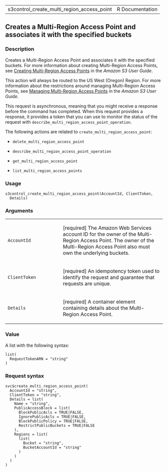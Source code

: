 <table style="width: 100%;">
<tbody>
<tr class="odd">
<td>s3control_create_multi_region_access_point</td>
<td style="text-align: right;">R Documentation</td>
</tr>
</tbody>
</table>

## Creates a Multi-Region Access Point and associates it with the specified buckets

### Description

Creates a Multi-Region Access Point and associates it with the specified
buckets. For more information about creating Multi-Region Access Points,
see [Creating Multi-Region Access
Points](https://docs.aws.amazon.com/AmazonS3/latest/userguide/CreatingMultiRegionAccessPoints.html)
in the *Amazon S3 User Guide*.

This action will always be routed to the US West (Oregon) Region. For
more information about the restrictions around managing Multi-Region
Access Points, see [Managing Multi-Region Access
Points](https://docs.aws.amazon.com/AmazonS3/latest/userguide/) in the
*Amazon S3 User Guide*.

This request is asynchronous, meaning that you might receive a response
before the command has completed. When this request provides a response,
it provides a token that you can use to monitor the status of the
request with `describe_multi_region_access_point_operation`.

The following actions are related to `create_multi_region_access_point`:

-   `delete_multi_region_access_point`

-   `describe_multi_region_access_point_operation`

-   `get_multi_region_access_point`

-   `list_multi_region_access_points`

### Usage

    s3control_create_multi_region_access_point(AccountId, ClientToken,
      Details)

### Arguments

<table>
<colgroup>
<col style="width: 35%" />
<col style="width: 65%" />
</colgroup>
<tbody>
<tr class="odd">
<td><code
id="s3control_create_multi_region_access_point_:_AccountId">AccountId</code></td>
<td><p>[required] The Amazon Web Services account ID for the owner of
the Multi-Region Access Point. The owner of the Multi-Region Access
Point also must own the underlying buckets.</p></td>
</tr>
<tr class="even">
<td><code
id="s3control_create_multi_region_access_point_:_ClientToken">ClientToken</code></td>
<td><p>[required] An idempotency token used to identify the request and
guarantee that requests are unique.</p></td>
</tr>
<tr class="odd">
<td><code
id="s3control_create_multi_region_access_point_:_Details">Details</code></td>
<td><p>[required] A container element containing details about the
Multi-Region Access Point.</p></td>
</tr>
</tbody>
</table>

### Value

A list with the following syntax:

    list(
      RequestTokenARN = "string"
    )

### Request syntax

    svc$create_multi_region_access_point(
      AccountId = "string",
      ClientToken = "string",
      Details = list(
        Name = "string",
        PublicAccessBlock = list(
          BlockPublicAcls = TRUE|FALSE,
          IgnorePublicAcls = TRUE|FALSE,
          BlockPublicPolicy = TRUE|FALSE,
          RestrictPublicBuckets = TRUE|FALSE
        ),
        Regions = list(
          list(
            Bucket = "string",
            BucketAccountId = "string"
          )
        )
      )
    )
